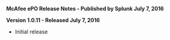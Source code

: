 **McAfee ePO Release Notes - Published by Splunk July 7, 2016**


**Version 1.0.11 - Released July 7, 2016**

* Initial release
